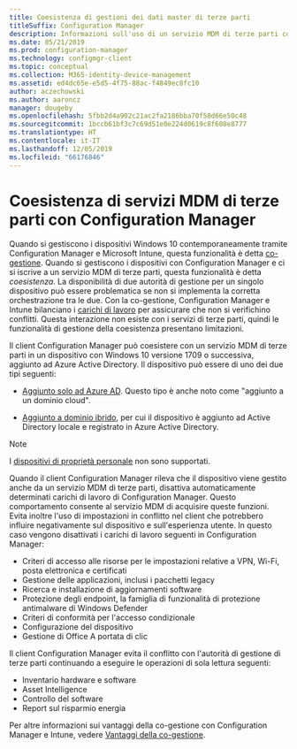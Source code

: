 ```yaml
---
title: Coesistenza di gestioni dei dati master di terze parti
titleSuffix: Configuration Manager
description: Informazioni sull'uso di un servizio MDM di terze parti con Configuration Manager
ms.date: 05/21/2019
ms.prod: configuration-manager
ms.technology: configmgr-client
ms.topic: conceptual
ms.collection: M365-identity-device-management
ms.assetid: ed4dc65e-e5d5-4f75-88ac-f4849ec8fc10
author: aczechowski
ms.author: aaroncz
manager: dougeby
ms.openlocfilehash: 5fbb2d4a902c21ac2fa2186bba70f58d66e50c48
ms.sourcegitcommit: 1bccb61bf3c7c69d51e0e224d0619c8f608e8777
ms.translationtype: HT
ms.contentlocale: it-IT
ms.lasthandoff: 12/05/2019
ms.locfileid: "66176846"
---
```

# <a name="third-party-mdm-coexistence-with-configuration-manager"></a>Coesistenza di servizi MDM di terze parti con Configuration Manager

Quando si gestiscono i dispositivi Windows 10 contemporaneamente tramite Configuration Manager e Microsoft Intune, questa funzionalità è detta [co-gestione](/sccm/comanage/overview). Quando si gestiscono i dispositivi con Configuration Manager e ci si iscrive a un servizio MDM di terze parti, questa funzionalità è detta *coesistenza*. La disponibilità di due autorità di gestione per un singolo dispositivo può essere problematica se non si implementa la corretta orchestrazione tra le due. Con la co-gestione, Configuration Manager e Intune bilanciano i [carichi di lavoro](/sccm/comanage/workloads) per assicurare che non si verifichino conflitti. Questa interazione non esiste con i servizi di terze parti, quindi le funzionalità di gestione della coesistenza presentano limitazioni.

Il client Configuration Manager può coesistere con un servizio MDM di terze parti in un dispositivo con Windows 10 versione 1709 o successiva, aggiunto ad Azure Active Directory. Il dispositivo può essere di uno dei due tipi seguenti:

- [Aggiunto solo ad Azure AD](https://docs.microsoft.com/azure/active-directory/devices/azureadjoin-plan). Questo tipo è anche noto come "aggiunto a un dominio cloud".  

- [Aggiunto a dominio ibrido](https://docs.microsoft.com/azure/active-directory/devices/hybrid-azuread-join-plan), per cui il dispositivo è aggiunto ad Active Directory locale e registrato in Azure Active Directory.  

> [!Note]  
> I [dispositivi di proprietà personale](https://docs.microsoft.com/windows/client-management/mdm/mdm-enrollment-of-windows-devices#connecting-personally-owned-devices-bring-your-own-device) non sono supportati.  

Quando il client Configuration Manager rileva che il dispositivo viene gestito anche da un servizio MDM di terze parti, disattiva automaticamente determinati carichi di lavoro di Configuration Manager. Questo comportamento consente al servizio MDM di acquisire queste funzioni. Evita inoltre l'uso di impostazioni in conflitto nel client che potrebbero influire negativamente sul dispositivo e sull'esperienza utente. In questo caso vengono disattivati i carichi di lavoro seguenti in Configuration Manager:

- Criteri di accesso alle risorse per le impostazioni relative a VPN, Wi-Fi, posta elettronica e certificati
- Gestione delle applicazioni, inclusi i pacchetti legacy
- Ricerca e installazione di aggiornamenti software
- Protezione degli endpoint, la famiglia di funzionalità di protezione antimalware di Windows Defender
- Criteri di conformità per l'accesso condizionale
- Configurazione del dispositivo
- Gestione di Office A portata di clic

Il client Configuration Manager evita il conflitto con l'autorità di gestione di terze parti continuando a eseguire le operazioni di sola lettura seguenti:

- Inventario hardware e software
- Asset Intelligence
- Controllo del software
- Report sul risparmio energia

Per altre informazioni sui vantaggi della co-gestione con Configuration Manager e Intune, vedere [Vantaggi della co-gestione](/sccm/comanage/overview#benefits).
